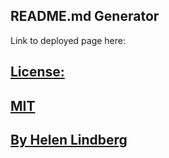 ## README.md Generator

<link src="https://drive.google.com/file/d/1dGKmrX5YcWjvzWjMi-US3HPWqa8hmH3u/view?usp=sharing">


Link to deployed page here: <a href="https://helenil.github.io/NodeJS/">

<h2>License:<h2>
MIT

<h2> By Helen Lindberg <h2>